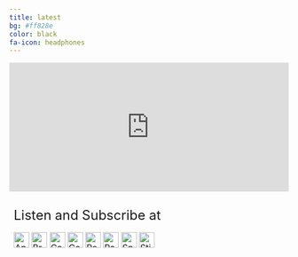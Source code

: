 ```yaml
---
title: latest
bg: #ff828e
color: black
fa-icon: headphones
---
```


<style>
  table {
    border-collapse:separate;
    border-spacing: 0 10px;
  }
  .LASText {
    font-size: 150%;
  }
</style>

<iframe src="https://open.spotify.com/embed-podcast/show/1hEib3bJUpyRLeyXptw7hK" width="100%" height="232" frameborder="0" allowtransparency="true" allow="encrypted-media"></iframe>

<table>
  <tr>
    <td>
      <div class="LASText">Listen and Subscribe at</div>
    </td>
  </tr>
  <tr>
    <td>
    <a href="https://podcasts.apple.com/us/podcast/best-puckin-hockey-podcast/id1583011115" target="_blank"><img src="https://d12xoj7p9moygp.cloudfront.net/images/podcast/logo-square/006/apple_podcasts.png" srcset="https://d12xoj7p9moygp.cloudfront.net/images/podcast/logo-square/006/apple_podcasts.png 1x, https://d12xoj7p9moygp.cloudfront.net/images/podcast/logo-square/006/apple_podcasts@2x.png 2x" alt="Apple Podcasts Logo" height="28" width="28"></a> <a href="https://www.breaker.audio/best-puckin-hockey-podcast" target="_blank"><img src="https://d12xoj7p9moygp.cloudfront.net/images/podcast/logo-square/006/breaker.png" srcset="https://d12xoj7p9moygp.cloudfront.net/images/podcast/logo-square/006/breaker.png 1x, https://d12xoj7p9moygp.cloudfront.net/images/podcast/logo-square/006/breaker@2x.png 2x" alt="Breaker Logo" height="28" width="28"></a> <a href="https://castbox.fm/channel/Best-Puckin'-Hockey-Podcast-id4537825?country=us" target="_blank"><img src="https://d12xoj7p9moygp.cloudfront.net/images/podcast/logo-square/006/castbox.png" srcset="https://d12xoj7p9moygp.cloudfront.net/images/podcast/logo-square/006/castbox.png 1x, https://d12xoj7p9moygp.cloudfront.net/images/podcast/logo-square/006/castbox@2x.png 2x" alt="Castbox Logo" height="28" width="28"></a> <a href="https://www.google.com/podcasts?feed=aHR0cHM6Ly9hbmNob3IuZm0vcy82NWU5M2JjMC9wb2RjYXN0L3Jzcw==" target="_blank"><img src="https://d12xoj7p9moygp.cloudfront.net/images/podcast/logo-square/006/google_podcasts.png" srcset="https://d12xoj7p9moygp.cloudfront.net/images/podcast/logo-square/006/google_podcasts.png 1x, https://d12xoj7p9moygp.cloudfront.net/images/podcast/logo-square/006/google_podcasts@2x.png 2x" alt="Google Podcasts Logo" height="28" width="28"></a> <a href="https://pca.st/sfy9dtor" target="_blank"><img src="https://d12xoj7p9moygp.cloudfront.net/images/podcast/logo-square/006/pocket_casts.png" srcset="https://d12xoj7p9moygp.cloudfront.net/images/podcast/logo-square/006/pocket_casts.png 1x, https://d12xoj7p9moygp.cloudfront.net/images/podcast/logo-square/006/pocket_casts@2x.png 2x" alt="Pocket Casts Logo" height="28" width="28"></a> <a href="https://radiopublic.com/best-puckin-hockey-podcast-Wer74V" target="_blank"><img src="https://d12xoj7p9moygp.cloudfront.net/images/podcast/logo-square/006/radiopublic.png" srcset="https://d12xoj7p9moygp.cloudfront.net/images/podcast/logo-square/006/radiopublic.png 1x, https://d12xoj7p9moygp.cloudfront.net/images/podcast/logo-square/006/radiopublic@2x.png 2x" alt="RadioPublic Logo" height="28" width="28"></a>  <a href="https://open.spotify.com/show/1hEib3bJUpyRLeyXptw7hK" target="_blank"><img src="https://d12xoj7p9moygp.cloudfront.net/images/podcast/logo-square/006/spotify.png" srcset="https://d12xoj7p9moygp.cloudfront.net/images/podcast/logo-square/006/spotify.png 1x, https://d12xoj7p9moygp.cloudfront.net/images/podcast/logo-square/006/spotify@2x.png 2x" alt="Spotify Logo" height="28" width="28"></a> <a href="https://www.stitcher.com/podcast/best-puckin-hockey-podcast" target="_blank"><img src="https://d12xoj7p9moygp.cloudfront.net/images/podcast/logo-square/006/stitcher_dark.png" srcset="https://d12xoj7p9moygp.cloudfront.net/images/podcast/logo-square/006/stitcher_dark.png 1x, https://d12xoj7p9moygp.cloudfront.net/images/podcast/logo-square/006/stitcher_dark@2x.png 2x" alt="Stitcher Logo" height="28" width="28"></a>
    </td>
  </tr>
</table>

